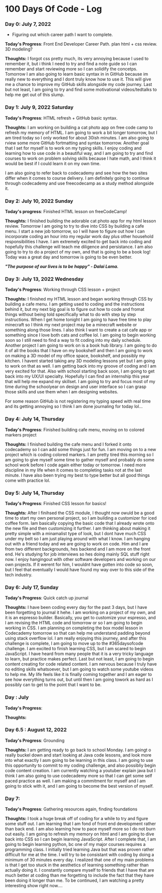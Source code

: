# 100 Days Of Code - Log

<!-- ### Day 0: February 30, 2016 (Example 1)
##### (delete me or comment me out)

**Today's Progress**: Fixed CSS, worked on canvas functionality for the app.

**Thoughts:** I really struggled with CSS, but, overall, I feel like I am slowly getting better at it. Canvas is still new for me, but I managed to figure out some basic functionality.

**Link to work:** [Calculator App](http://www.example.com)-->

<!--### Day 1: June 27, Monday

**Today's Progress**: I've gone through many exercises on FreeCodeCamp.

**Thoughts** I've recently started coding, and it's a great feeling when I finally solve an algorithm challenge after a lot of attempts and hours spent.

**Link(s) to work**
1. [Find the Longest Word in a String](https://www.freecodecamp.com/challenges/find-the-longest-word-in-a-string)
2. [Title Case a Sentence](https://www.freecodecamp.com/challenges/title-case-a-sentence)-->

### Day 0: July 7, 2022
- Figuring out which career path I want to complete. 

**Today's Progress**: Front End Developer Career Path. plan html + css review. 3D modeling?

**Thoughts:** I forgot css pretty much, its very annoying because I used to remember it, but i think I need to try and find a note guide so I can remember and start reviewing more so I can solidify the concetps. Tomorrow I am also going to learn basic syntax in in GitHub because im really new to everything and I dont truly know how to use it. This will give me a chance to improve my GitHub skills alongside my code journey.  Last but not least, I am going to try and find some motivational videos/tedtalks to help me get out of this slump. 

### Day 1: July 9, 2022 Saturday

**Today's Progress**: HTML refresh + GitHub basic syntax.

**Thoughts:** I am working on building a cat photo app on free code camp to refresh my memory of HTML. I am going to work a bit longer tomorrow, but I am tired today so I only worked for about 30ish minutes. I am also going to rview some more GitHub fortmatting and syntax tomorrow. Another goal that I set for myself is to work on my typing skills. I enjoy coding and learning how to use code in a beautiful way, and I am going to try and find courses to work on problem solving skills because I hate math, and I think it would be best if I could learn it on my own time.

I am also going to refer back to codecademy and see how the two sites differ when it comes to course delivery. I am definitely going to continue through codecademy and use freecodecamp as a study method alongside it.

### Day 2: July 10, 2022 Sunday

**Today's progress**: Finished HTML lesson on freeCodeCamp!

**Thoughts:** I finished building the adorable cat photo app for my html lesson review. Tomorrow I am going to try to dive into CSS by building a cafe menu. I start a new job tomorrow, so I will have to figure out how I can incorporate coding an hour into my regular work day plus other household responsibilities I have. I am extremely excited to get back into coding and hopefully this challenge will teach me diligence and persistance. I am also going to try to do a project of my own, and that is going to be a book log! Today was a great day and tomorrow is going to be even better.

_**"The purpose of our lives is to be happy" - Dalai Lama.**_

### Day 3: July 13, 2022 Wednesday

**Today's Progress**: Working through CSS lesson + project

**Thoughts:** I finished my HTML lesson and began working through CSS by building a cafe menu. I am getting used to coding and the instructions behind it, but my next big goal is to figure out how to code and fromat things without being told specifically what to do with step by step instructions. When I get home tonight I am going to have free time to play minecraft so I think my next project may be a minecraft website or something along those lines. I also think I want to create a cat cafe app or something since I love both cats and coffee lol. I am going to begin working soon so I still need to find a way to fit coding into my daily schedule. Another project I am going to work on is a book hub library. I am going to do it of all the books that I have on my bookshelf and then I am going to work on making a 3D model of my office space, bookshelf, and possibly my kitchen. I havent started taking any 3D modeling lessons yet but I am going to work on that as well. I am getting back into my groove of coding and I am very excited for that. Also with school starting back soon, I am going to get back into my UX/UI specialty. Hopefully I can find an internship this year that will help me expand my skillset. I am going to try and focus most of my time during the schoolyear on design and user interface so I can grasp those skills and use them when I am designing websites. 

For some reason GitHub is not registering my typing speed with real time and its getting annoying so I think I am done journaling for today lol...

### Day 4: July 14, Thursday

**Today's Progress**: Finished building cafe menu, moving on to colored markers project

**Thoughts:** I finished building the cafe menu and I forked it onto codecademy so I can add some things just for fun. I am moving on to a new project which is coding colored markers. I am pretty tired this morning so I am going to give myself some time to gather myself and probably do some school work before I code again either today or tomorrow. I need more discipline in my life when it comes to completing tasks not at the last minute. I have also been trying my best to type better but all good things come with practice lol. 



### Day 5: July 14, Thursday

**Today's Progress**: Finished CSS lesson for basics!

**Thoughts:** After I finihsed the CSS module, I thought now owuld be a good time to start my own personal project, so I am building a customizer for iced coffee form. Iam basically copying the basic code that I already wrote onto the new file and then customizing it further. I am thinking about making it pretty simple with a minamalist type of look, but I dont have much CSS under my belt so I am just playing around with what I know. I am hanging out with a friend today and we are going to work on code. Him and I are from two different backgrounds, hes backend and I am more on the front end. He's studying for job interviews so hes doing mainly SQL stuff right now. I enjoy hangingout with other software developers and working on our own projects. If it werent for him, I wouldnt have gotten into code so soon, but I feel that eventually I would have found my way over to this side of the tech industry. 


### Day 6: July 17, Sunday

**Today's Progress**: Quick catch up journal

**Thoughts:** I have been coding every day for the past 3 days, but I have been forgetting to journal it hehe. I am working on a project of my own, and it is an espresso builder. Basically, you get to customize your espresso, and I am revising the HTML code and tomorrow or so I am going to begin working in CSS. I am planning on completing the box model lesson in Codecademy tomorrow so that can help me understand padding beyond using stack overflow lol. I am really enjoying this journey, and after this challenge is complete, I am going to move up to the #365daysofcode challenge. I am excited to finish learning CSS, but I am scared to begin JavaScript. I have heard from many people that it is a very tricky language to learn, but practice makes perfect. Last but not least, I am going to begin content creating for code related content. I am nervous because I truly have no editing skills whatsoever, but I am going to watch some youtube videos to help me. My life feels like it is finally coming together and I am eager to see how everything turns out, but until then I am going towork as hard as I possibly can to get to the point that I want to be.


### Day : July 

**Today's Progress**: 

**Thoughts:**


### Day 6.5 : August 12, 2022

**Today's Progress**: Grounding 

**Thoughts:** I am getting ready to go back to school Monday. I am goingt o really buckel down and start looking at Java code lesosns, and look more into what exactly I asm going to be learning in this class. I am going to use this opportunity to commit to my coding challenge, and also possibliy begin code content creation. I am currently watching a youtuber explain java but I think I am also going to use codecademy more so that I can get some self paced practice as well. I am making a commitment for myself and I am going to stick with it, and I am going to become the best version of myself. 


### Day 7:  

**Today's Progress**: Gathering resources again, finding foundations

**Thoughts:** I took a huge break off of coding for a while to try and figure some stuff out. I am learning that I am fond of front end development rather than back end. I am also learning how to pace myself more so I do not burn out easily. I am going to refresh my memory on html and I am going to dive back into CSS so I can begin learning JavaScript. After I complete that, I am going to begin learning python, bc one of my major courses requires a programming class. I initially tried learning Java but that was proven rather difficult for me at the time. I will try to be consistant with coding by doing a minimum of 30 minutes every day. I realized that one of my main problems is that I get too stuck in the aesthetics of learning something rather than actually doing it. I constantly compare myself to friends that I have that are much better at coding than me forgetting to include the fact that they have been doing it longer than me. 
To be continued, I am watching a pretty interesting show right now....
